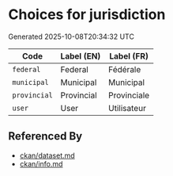 # Choices for jurisdiction

Generated 2025-10-08T20:34:32 UTC

| Code | Label (EN) | Label (FR) |
|------|------------|------------|
| `federal` | Federal | Fédérale |
| `municipal` | Municipal | Municipal |
| `provincial` | Provincial | Provinciale |
| `user` | User | Utilisateur |


## Referenced By

- [ckan/dataset.md](../ckan/dataset.md)
- [ckan/info.md](../ckan/info.md)
